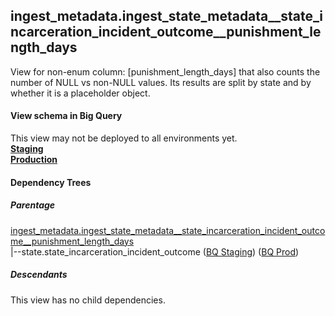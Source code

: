 ## ingest_metadata.ingest_state_metadata__state_incarceration_incident_outcome__punishment_length_days
View for non-enum column: [punishment_length_days]
 that also counts the number of NULL vs non-NULL values. Its results are split by state
 and by whether it is a placeholder object.

#### View schema in Big Query
This view may not be deployed to all environments yet.<br/>
[**Staging**](https://console.cloud.google.com/bigquery?pli=1&p=recidiviz-staging&page=table&project=recidiviz-staging&d=ingest_metadata&t=ingest_state_metadata__state_incarceration_incident_outcome__punishment_length_days)
<br/>
[**Production**](https://console.cloud.google.com/bigquery?pli=1&p=recidiviz-123&page=table&project=recidiviz-123&d=ingest_metadata&t=ingest_state_metadata__state_incarceration_incident_outcome__punishment_length_days)
<br/>

#### Dependency Trees

##### Parentage
[ingest_metadata.ingest_state_metadata\__state_incarceration_incident_outcome\__punishment_length_days](../ingest_metadata/ingest_state_metadata__state_incarceration_incident_outcome__punishment_length_days.md) <br/>
|--state.state_incarceration_incident_outcome ([BQ Staging](https://console.cloud.google.com/bigquery?pli=1&p=recidiviz-staging&page=table&project=recidiviz-staging&d=state&t=state_incarceration_incident_outcome)) ([BQ Prod](https://console.cloud.google.com/bigquery?pli=1&p=recidiviz-123&page=table&project=recidiviz-123&d=state&t=state_incarceration_incident_outcome)) <br/>


##### Descendants
This view has no child dependencies.
